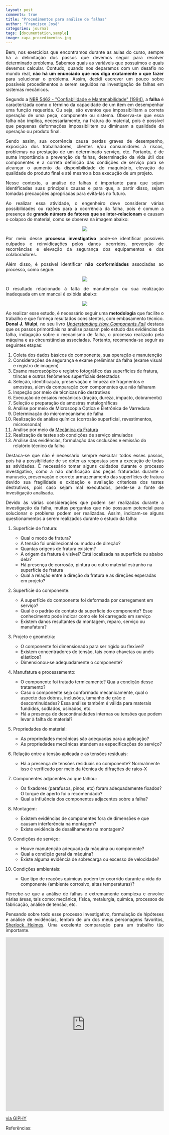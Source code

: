 ```yaml
---
layout: post
comments: true
title: "Procedimentos para análise de falhas"
author: "Francisco José"
categories: journal
tags: [documentation,sample]
image: capa_procedimentos.jpg
---
```

<html>
<body>

<p align="justify"> Bem, nos exercícios que encontramos durante as aulas do curso, sempre há a delimitação dos passos que devemos seguir para resolver determinado problema. Sabemos quais as variáveis que possuímos e quais devemos calcular. Contudo, quando nos deparamos com um desafio no mundo real, <b>não há um enunciado que nos diga exatamente o que fazer</b> para solucionar o problema. Assim, decidi escrever um pouco sobre possíveis procedimentos a serem seguidos na investigação de falhas em sistemas mecânicos.</p>

<p align="justify"> Segundo a <a href="https://www.abntcatalogo.com.br/norma.aspx?ID=4086">NBR 5462 - "Confiabilidade e Mantenabilidade" (1994)</a>, a <b>falha</b> é caracterizada como o término da capacidade de um item em desempenhar uma função requerida. Ou seja, são eventos que impossibilitam a correta operação de uma peça, componente ou sistema. Observa-se que essa falha não implica, necessariamente, na fratura do material, pois é possível que pequenas deformações impossibilitem ou diminuam a qualidade da operação ou produto final.</p>

<p align="justify"> Sendo assim, sua ocorrência causa perdas graves de desempenho, exposição dos trabalhadores, clientes e/ou consumidores à riscos, problemas na prestação de um determinado serviço, etc. Portanto, é de suma importância a prevenção de falhas, determinação da vida útil dos componentes e a correta definição das condições de serviço para se alcançar o aumento da disponibilidade do maquinário, elevação da qualidade do produto final e até mesmo a boa execução de um projeto.</p>

<p align="justify"> Nesse contexto, a análise de falhas é importante para que sejam identificadas suas principais causas e para que, a partir disso, sejam tomadas precauções apropriadas para evitá-las no futuro.</p>

<p align="justify"> Ao realizar essa atividade, o engenheiro deve considerar várias possibilidades ou razões para a ocorrência da falha, pois é comum a presença de <b>grande número de fatores que se inter-relacionam</b> e causam o colapso do material, como se observa na imagem abaixo:</p>

<p align = "center">
<img src="http://engfrancisco.com/assets/img/Fatores_falhas.jpg"></p>

<p align="justify"> Por meio desse <b>processo investigativo</b> pode-se identificar possíveis culpados e reinvidicações pelos danos ocorridos, prevenção de recorrências e elevação da segurança dos equipamentos e dos colaboradores.</p>

<p align="justify"> Além disso, é possível identificar <b>não conformidades</b> associadas ao processo, como segue:</p>

<p align = "center">
<img src="http://engfrancisco.com/assets/img/Nao_conformidades.jpg"></p>

<p align="justify"> O resultado relacionado à falta de manutenção ou sua realização inadequada em um mancal é exibida abaixo:</p>

<p align = "center">
<img src="http://engfrancisco.com/assets/img/falha_rolamento.jpg"></p>

<p align="justify"> Ao realizar esse estudo, é necessário seguir uma <b>metodologia</b> que facilite o trabalho e que forneça resultados consistentes, com embasamento técnico. <b>Donal J. Wulpi</b>, no seu livro <a href="https://www.amazon.com/Understanding-How-Components-Fail-3rd/dp/1627080147"> <i>Understanding How Components Fail</i></a> destaca que os passos primordiais na análise passam pelo estudo das evidências da falha, indagação sobre o mecanismo de falha, o processo realizado pela máquina e as circunstâncias associadas. Portanto, recomenda-se seguir as seguintes etapas:</p>

<ol>
	<li>Coleta dos dados básicos do componente, sua operação e manutenção</li>
	<li>Considerações de segurança e exame preliminar da falha (exame visual e registro de imagem)</li>
	<li>Exame macroscópico e registro fotográfico das superfícies de fratura, trincas e outros fenômenos superficiais detectados</li>
	<li>Seleção, identificação, preservação e limpeza de fragmentos e amostras, além da comparação com componentes que não falharam</li>
	<li>Inspeção por meio de técnicas não destrutivas</li>
	<li>Execução de ensaios mecânicos (tração, dureza, impacto, dobramento)</li>
	<li>Seleção e preparação de amostras metalográficas</li>
	<li>Análise por meio de Microscopia Óptica e Eletrônica de Varredura</li>
	<li>Determinação do micromecanismo de falha</li>
	<li>Realização de análise química (corrosão superficial, revestimentos, microssonda)</li>
	<li>Análise por meio da <a href="https://pt.wikipedia.org/wiki/Mec%C3%A2nica_da_fratura#:~:text=A%20mec%C3%A2nica%20da%20fratura%20%C3%A9,fratura%20(rotura)%20do%20mesmo.">Mecânica da Fratura</a></li>
	<li>Realização de testes sob condições de serviço simulados</li>
	<li>Análise das evidências, formulação das cnclusões e emissão do relatório técnico da falha</li>
</ol>

<p align="justify">Destaca-se que não é necessário sempre executar todos esses passos, pois há a possibilidade de se obter as respostas sem a execução de todas as atividades. É necessário tomar alguns cuidados durante o processo investigativo, como a não danificação das peças fraturadas durante o manuseio, preservação e correto armazenamento das superfícies de fratura devido sua fragilidade e oxidação e avaliação criteriosa dos testes destrutivos, pois caso sejam mal executados, perde-se a fonte de investigação analisada.</p>

<p align="justify"> Devido às várias considerações que podem ser realizadas durante a investigação da falha, muitas perguntas que não possuam potencial para solucionar o problema podem ser realizadas. Assim, indicam-se alguns questionamentos a serem realizados durante o estudo da falha:</p>

<ol>
	<li> Superfície de fratura:</li>
	<ul>
		<li>Qual o modo de fratura?</li>
		<li>A tensão foi unidirecional ou mudou de direção?</li>
		<li>Quantas origens de fratura existem?</li>
		<li>A origem da fratura é visível? Está localizada na superfície ou abaixo dela?</li>
		<li>Há presença de corrosão, pintura ou outro material estranho na superfície de fratura</li>
		<li>Qual a relação entre a direção da fratura e as direções esperadas em projeto?</li>
	</ul>
	<p><li>Superfície do componente:</li>
	<ul>
		<li>A superfície do componente foi deformada por carregament em serviço?</li>
		<li>Qual é o padrão de contato da superfície do componente? Esse conhecimento pode indicar como ele foi carregado em serviço</li>
		<li>Existem danos resultantes da montagem, reparo, serviço ou manufatura?</li>
	</ul></p>
	<p><li>Projeto e geometria:</li>
	<ul>
		<li>O componente foi dimensionado para ser rígido ou flexível?</li>
		<li>Existem concentradores de tensão, tais como chavetas ou anéis elásticos?</li>
		<li>Dimensionou-se adequadamente o componente?</li>
	</ul></p>
	<p><li>Manufatura e processamento:</li>
	<ul>
		<li>O componente foi tratado termicamente? Qua a condição desse tratamento?</li>
		<li>Caso o componente seja conformado mecanicamente, qual o aspecto das dobras, inclusões, tamanho de grão e descontinuidades? Essa análise também é válida para materais fundidos, sodlados, usinados, etc.</li>
		<li>Há a presença de descontinuidades internas ou tensões que podem levar à falha do material?</li>
	</ul></p>
	<p><li>Propriedades do material:</li>
	<ul>
		<li>As propriedades mecânicas são adequadas para a aplicação?</li>
		<li>As propriedades mecânicas atendem as especificações do serviço?</li>
	</ul></p>
	<p><li>Relação entre a tensão aplicada e as tensões residuais:</li>
	<ul>
		<li>Há a presença de tensões residuais no componente? Normalmente isso é verificado por meio da técnica de difrações de raios-X</li>
	</ul></p>
	<p><li>Componentes adjacentes ao que falhou:</li>
	<ul>
		<li>Os fixadores (parafusos, pinos, etc) foram adequadamente fixados? O torque de aperto foi o recomendado?</li>
		<li>Qual a influência dos componentes adjacentes sobre a falha?</li>
	</ul></p>
	<p><li>Montagem:</li>
	<ul>
		<li>Existem evidências de componentes fora de dimensões e que causam interferência na montagem?</li>
		<li>Existe evidência de desalihamento na montagem?</li>
	</ul></p>
	<p><li>Condições de serviço:</li>
	<ul>
		<li>Houve manutenção adequada da máquina ou componente?</li>
		<li>Qual a condição geral da máquina?</li>
		<li>Existe alguma evidência de sobrecarga ou excesso de velocidade?</li>
	</ul></p>
	<p><li>Condições ambientais:</li>
	<ul>
		<li>Que tipo de reações químicas podem ter ocorrido durante a vida do componente (ambiente corrosivo, altas temperaturas)?</li>
	</ul></p>
</ol>

<p align="justify"> Percebe-se que a análise de falhas é extremamente complexa e envolve várias áreas, tais como: mecânica, física, metalurgia, química, processos de fabricação, análise de tensão, etc.</p>

<p align="justify"> Pensando sobre todo esse processo investigativo, formulação de hipóteses e análise de evidências, lembro de um dos meus personagens favoritos, <a href="https://pt.wikipedia.org/wiki/Sherlock_Holmes">Sherlock Holmes</a>. Uma excelente comparação para um trabalho tão importante.</p>

</body>
</html>

<div style="width:100%;height:0;padding-bottom:110%;position:relative;"><iframe src="https://giphy.com/embed/RaLIOPl8MLyWA" width="100%" height="100%" style="position:absolute" frameBorder="0" class="giphy-embed" allowFullScreen></iframe></div><p><a href="https://giphy.com/gifs/sherlock-holmes-RaLIOPl8MLyWA">via GIPHY</a></p>

<p align="justify">Referências:</p>
